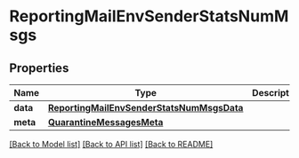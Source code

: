 # ReportingMailEnvSenderStatsNumMsgs

## Properties
Name | Type | Description | Notes
------------ | ------------- | ------------- | -------------
**data** | [**ReportingMailEnvSenderStatsNumMsgsData**](ReportingMailEnvSenderStatsNumMsgsData.md) |  | [optional] 
**meta** | [**QuarantineMessagesMeta**](QuarantineMessagesMeta.md) |  | [optional] 

[[Back to Model list]](../README.md#documentation-for-models) [[Back to API list]](../README.md#documentation-for-api-endpoints) [[Back to README]](../README.md)

